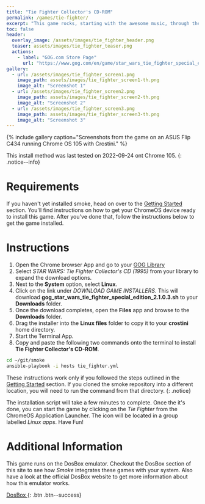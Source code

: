 ```yaml
---
title: "Tie Fighter Collector's CD-ROM"
permalink: /games/tie-fighter/
excerpt: "This game rocks, starting with the awesome music, through the graphics and the great collection of intuitive tables such as the tribute to Epic's first game, Jill of the Jungle, with a table called 'Jungle Pinball'.  They would later develop Extreme Pinball which is a fast paced, surrealistic pinball game."
toc: false
header:
  overlay_image: /assets/images/tie_fighter_header.png
  teaser: assets/images/tie_fighter_teaser.png
  actions:
    - label: "GOG.com Store Page"
      url: "https://www.gog.com/en/game/star_wars_tie_fighter_special_edition"
gallery:
  - url: /assets/images/tie_fighter_screen1.png
    image_path: assets/images/tie_fighter_screen1-th.png
    image_alt: "Screenshot 1"
  - url: /assets/images/tie_fighter_screen2.png
    image_path: assets/images/tie_fighter_screen2-th.png
    image_alt: "Screenshot 2"
  - url: /assets/images/tie_fighter_screen3.png
    image_path: assets/images/tie_fighter_screen3-th.png
    image_alt: "Screenshot 3"
---
```


{% include gallery caption="Screenshots from the game on an ASUS Flip C434 running Chrome OS 105 with Crostini." %}

This install method was last tested on 2022-09-24 ont Chrome 105.
{: .notice--info}

# Requirements
If you haven't yet installed smoke, head on over to the [Getting Started](/docs/getting-started/) section.  You'll find instructions on how to get your ChromeOS device ready to install this game.  After you've done that, follow the instructions below to get the game installed.

# Instructions

1. Open the Chrome browser App and go to your [GOG Library](https://www.gog.com/en/account)
1. Select *STAR WARS: Tie Fighter Collector's CD (1995)* from your library to expand the download options.
1. Next to the **System** option, select **Linux**.
1. Click on the link under *DOWNLOAD GAME INSTALLERS*.  This will download **gog_star_wars_tie_fighter_special_edition_2.1.0.3.sh** to your **Downloads** folder.
1. Once the download completes, open the **Files** app and browse to the **Downloads** folder.
1. Drag the installer into the **Linux files** folder to copy it to your **crostini** home directory.
1. Start the Terminal App.
1. Copy and paste the following two commands onto the terminal to install **Tie Fighter Collector's CD-ROM**.

~~~bash
cd ~/git/smoke
ansible-playbook -i hosts tie_fighter.yml
~~~

These instructions work only if you followed the steps outlined in the [Getting Started](/_docs/01-getting-started.md) section.  If you cloned the smoke repository into a different location, you will need to run the command from that directory.
{: .notice}

The installation script will take a few minutes to complete.  Once the it's done, you can start the game by clicking on the *Tie Fighter* from the ChromeOS Application Launcher.  The icon will be located in a group labelled *Linux apps*.  Have Fun!

# Additional Information
This game runs on the DosBox emulator.  Checkout the DosBox section of this site to see how *Smoke* integrates these games with your system.  Also have a look at the official DosBox website to get more information about how this emulator works.

[DosBox <i class="fas fa-external-link-alt"></i>](https://www.dosbox.com/){: .btn .btn--success}